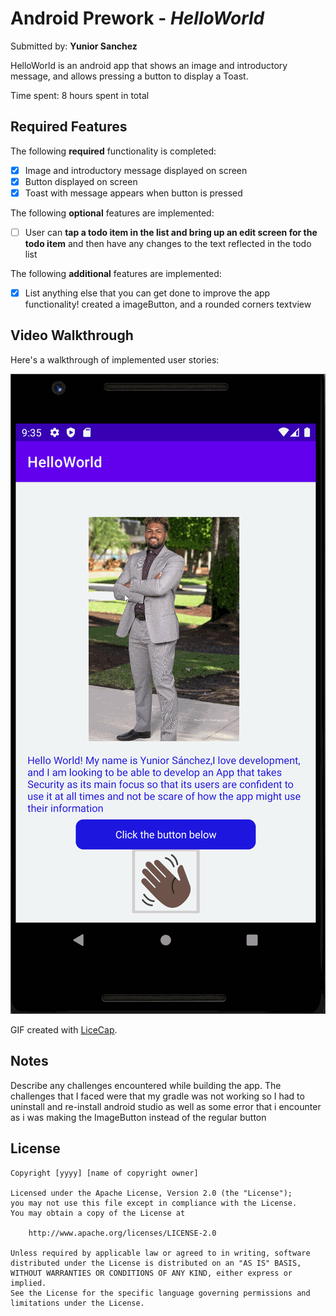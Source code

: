 # Android Prework - *HelloWorld*

Submitted by: **Yunior Sanchez**

HelloWorld is an android app that shows an image and introductory message, and allows pressing a button to display a Toast. 

Time spent: 8 hours spent in total

## Required Features

The following **required** functionality is completed:

* [x] Image and introductory message displayed on screen
* [x] Button displayed on screen
* [x] Toast with message appears when button is pressed 

The following **optional** features are implemented:

* [ ] User can **tap a todo item in the list and bring up an edit screen for the todo item** and then have any changes to the text reflected in the todo list

The following **additional** features are implemented:

* [x] List anything else that you can get done to improve the app functionality!
    created a imageButton, and a rounded corners textview

## Video Walkthrough

Here's a walkthrough of implemented user stories:

![Helloworldwlakthru.gif](https://github.com/yunsanch/HelloWorld/blob/master/HelloWorldWalkthru.gif)


GIF created with [LiceCap](http://www.cockos.com/licecap/).

## Notes

Describe any challenges encountered while building the app.
The challenges that I faced were that my gradle was not working so I had to uninstall and re-install android studio as well as some error that i encounter as i was making the ImageButton instead of the regular button
## License

    Copyright [yyyy] [name of copyright owner]

    Licensed under the Apache License, Version 2.0 (the "License");
    you may not use this file except in compliance with the License.
    You may obtain a copy of the License at

        http://www.apache.org/licenses/LICENSE-2.0

    Unless required by applicable law or agreed to in writing, software
    distributed under the License is distributed on an "AS IS" BASIS,
    WITHOUT WARRANTIES OR CONDITIONS OF ANY KIND, either express or implied.
    See the License for the specific language governing permissions and
    limitations under the License.
